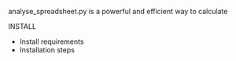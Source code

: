 
analyse_spreadsheet.py is a powerful and efficient way to calculate 


INSTALL
* Install requirements
* Installation steps 
 
